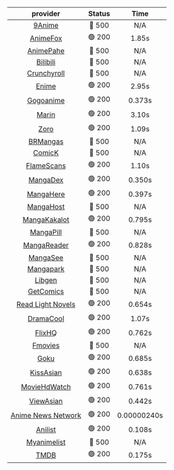 | **provider** | **Status** | **Time** |
|:--------:|:------:|:----:|
| [9Anime](https://9anime.pl) | 🔴 500 | N/A |
|  [AnimeFox](https://animefox.tv)  | 🟢 200 | 1.85s |
| [AnimePahe](https://animepahe.com) | 🔴 500 | N/A |
| [Bilibili](https://bilibili.tv) | 🔴 500 | N/A |
| [Crunchyroll](https://cronchy.consumet.stream) | 🔴 500 | N/A |
|  [Enime](https://enime.moe)  | 🟢 200 | 2.95s |
|  [Gogoanime](https://gogoanimehd.io)  | 🟢 200 | 0.373s |
|  [Marin](https://marin.moe)  | 🟢 200 | 3.10s |
|  [Zoro](https://aniwatch.to)  | 🟢 200 | 1.09s |
| [BRMangas](https://www.brmangas.net) | 🔴 500 | N/A |
| [ComicK](https://comick.app) | 🔴 500 | N/A |
|  [FlameScans](https://flamescans.org/)  | 🟢 200 | 1.10s |
|  [MangaDex](https://mangadex.org)  | 🟢 200 | 0.350s |
|  [MangaHere](http://www.mangahere.cc)  | 🟢 200 | 0.397s |
| [MangaHost](https://mangahosted.com) | 🔴 500 | N/A |
|  [MangaKakalot](https://mangakakalot.com)  | 🟢 200 | 0.795s |
| [MangaPill](https://mangapill.com) | 🔴 500 | N/A |
|  [MangaReader](https://mangareader.to)  | 🟢 200 | 0.828s |
| [MangaSee](https://mangasee123.com) | 🔴 500 | N/A |
| [Mangapark](https://v2.mangapark.net) | 🔴 500 | N/A |
| [Libgen](http://libgen) | 🔴 500 | N/A |
| [GetComics](https://getcomics.info/) | 🔴 500 | N/A |
|  [Read Light Novels](https://readlightnovels.net)  | 🟢 200 | 0.654s |
|  [DramaCool](https://dramacool.hr)  | 🟢 200 | 1.07s |
|  [FlixHQ](https://flixhq.to)  | 🟢 200 | 0.762s |
| [Fmovies](https://fmovies.to) | 🔴 500 | N/A |
|  [Goku](https://goku.sx)  | 🟢 200 | 0.685s |
|  [KissAsian](https://kissasian.mx)  | 🟢 200 | 0.638s |
|  [MovieHdWatch](https://movieshd.watch)  | 🟢 200 | 0.761s |
|  [ViewAsian](https://viewasian.co)  | 🟢 200 | 0.442s |
|  [Anime News Network](https://www.animenewsnetwork.com)  | 🟢 200 | 0.00000240s |
|  [Anilist](https://anilist.co)  | 🟢 200 | 0.108s |
| [Myanimelist](https://myanimelist.net/) | 🔴 500 | N/A |
|  [TMDB](https://www.themoviedb.org)  | 🟢 200 | 0.175s |
